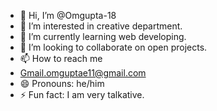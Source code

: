 - 👋 Hi, I’m @Omgupta-18
- 👀 I’m interested in creative department.
- 🌱 I’m currently learning web developing\.
- 💞️ I’m looking to collaborate on open projects.
- 📫 How to reach me
- Gmail.omguptae11@gmail.com
- 😄 Pronouns: he/him
- ⚡ Fun fact: I am very talkative.

<!---
Omgupta-18/Omgupta-18 is a ✨ special ✨ repository because its `README.md` (this file) appears on your GitHub profile.
You can click the Preview link to take a look at your changes.
--->
